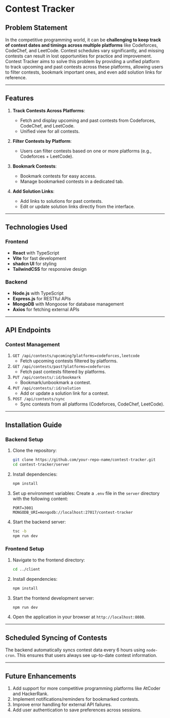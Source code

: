 # Contest Tracker

## Problem Statement

In the competitive programming world, it can be **challenging to keep track of contest dates and timings across multiple platforms** like Codeforces, CodeChef, and LeetCode. Contest schedules vary significantly, and missing contests can result in lost opportunities for practice and improvement. Contest Tracker aims to solve this problem by providing a unified platform to track upcoming and past contests across these platforms, allowing users to filter contests, bookmark important ones, and even add solution links for reference.

---

## Features

1. **Track Contests Across Platforms**:
   - Fetch and display upcoming and past contests from Codeforces, CodeChef, and LeetCode.
   - Unified view for all contests.

2. **Filter Contests by Platform**:
   - Users can filter contests based on one or more platforms (e.g., Codeforces + LeetCode).

3. **Bookmark Contests**:
   - Bookmark contests for easy access.
   - Manage bookmarked contests in a dedicated tab.

4. **Add Solution Links**:
   - Add links to solutions for past contests.
   - Edit or update solution links directly from the interface.
---

## Technologies Used

### Frontend
- **React** with TypeScript
- **Vite** for fast development
- **shadcn UI** for styling
- **TailwindCSS** for responsive design

### Backend
- **Node.js** with TypeScript
- **Express.js** for RESTful APIs
- **MongoDB** with Mongoose for database management
- **Axios** for fetching external APIs

---

## API Endpoints

### Contest Management
1. `GET /api/contests/upcoming?platforms=codeforces,leetcode`
   - Fetch upcoming contests filtered by platforms.
2. `GET /api/contests/past?platforms=codeforces`
   - Fetch past contests filtered by platforms.
3. `PUT /api/contests/:id/bookmark`
   - Bookmark/unbookmark a contest.
4. `PUT /api/contests/:id/solution`
   - Add or update a solution link for a contest.
5. `POST /api/contests/sync`
   - Sync contests from all platforms (Codeforces, CodeChef, LeetCode).

---

## Installation Guide

### Backend Setup

1. Clone the repository:
   ```bash
   git clone https://github.com/your-repo-name/contest-tracker.git
   cd contest-tracker/server
   ```

2. Install dependencies:
   ```bash
   npm install
   ```

3. Set up environment variables:
   Create a `.env` file in the `server` directory with the following content:
   ```
   PORT=3001
   MONGODB_URI=mongodb://localhost:27017/contest-tracker
   ```

4. Start the backend server:
   ```bash
   tsc -b
   npm run dev
   ```

### Frontend Setup

1. Navigate to the frontend directory:
   ```bash
   cd ../client
   ```

2. Install dependencies:
   ```bash
   npm install
   ```

3. Start the frontend development server:
   ```bash
   npm run dev
   ```

4. Open the application in your browser at `http://localhost:8080`.

---

## Scheduled Syncing of Contests

The backend automatically syncs contest data every 6 hours using `node-cron`. This ensures that users always see up-to-date contest information.

---

## Future Enhancements

1. Add support for more competitive programming platforms like AtCoder and HackerRank.
2. Implement notifications/reminders for bookmarked contests.
3. Improve error handling for external API failures.
4. Add user authentication to save preferences across sessions.
